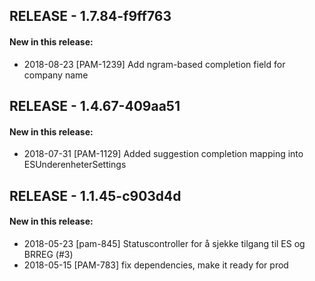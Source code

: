 ## RELEASE - 1.7.84-f9ff763
#### New in this release: 
+ 2018-08-23 [PAM-1239] Add ngram-based completion field for company name
## RELEASE - 1.4.67-409aa51
#### New in this release: 
+ 2018-07-31 [PAM-1129] Added suggestion completion mapping into ESUnderenheterSettings
## RELEASE - 1.1.45-c903d4d
#### New in this release: 
+ 2018-05-23 [pam-845] Statuscontroller for å sjekke tilgang til ES og BRREG (#3)
+ 2018-05-15 [PAM-783] fix dependencies, make it ready for prod
